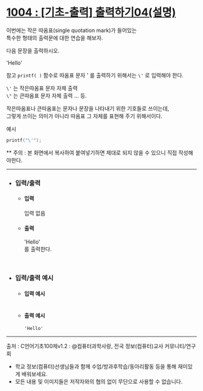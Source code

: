 # [1004 : [기초-출력] 출력하기04(설명)](https://codeup.kr/problem.php?id=1004)

이번에는 작은 따옴표(single quotation mark)가 들어있는
<br />
특수한 형태의 출력문에 대한 연습을 해보자.

다음 문장을 출력하시오.

'Hello'

참고
`printf( )` 함수로 따옴표 문자 ' 를 출력하기 위해서는 `\'` 로 입력해야 한다.

`\'` 는 작은따옴표 문자 자체 출력
<br />
`\"` 는 큰따옴표 문자 자체 출력 …  등.

작은따옴표나 큰따옴표는 문자나 문장을 나타내기 위한 기호들로 쓰이는데,
<br />
그렇게 쓰이는 의미가 아니라 따옴표 그 자체를 표현해 주기 위해서이다.

예시
```C
printf("\'");
```

** 주의 : 본 화면에서 복사하여 붙여넣기하면 제대로 되지 않을 수 있으니 직접 작성해야한다.

------------------

- ### 입력/출력
  
  - #### 입력
    
      입력 없음
    
  - #### 출력

      'Hello'
      <br />
      를 출력한다.
<br />

- ### 입력/출력 예시

  - #### 입력 예시
      ```

      ```

  - #### 출력 예시
      ```
      'Hello'
      ```
---------------------------------------
출처 : C언어기초100제v1.2 : @컴퓨터과학사랑, 전국 정보(컴퓨터)교사 커뮤니티/연구회
- 학교 정보(컴퓨터)선생님들과 함께 수업/방과후학습/동아리활동 등을 통해 재미있게 배워보세요. 
- 모든 내용 및 이미지들은 저작자와의 협의 없이 무단으로 사용할 수 없습니다.
